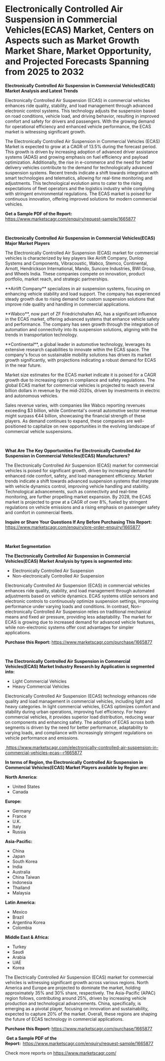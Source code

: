 <p><h1>Electronically Controlled Air Suspension in Commercial Vehicles(ECAS) Market, Centers on Aspects such as Market Growth Market Share, Market Opportunity, and Projected Forecasts Spanning from 2025 to 2032</h1></p><p><strong>Electronically Controlled Air Suspension in Commercial Vehicles(ECAS) Market Analysis and Latest Trends</strong></p>
<p><p>Electronically Controlled Air Suspension (ECAS) in commercial vehicles enhances ride quality, stability, and load management through advanced electronic control systems. This technology adjusts the suspension based on road conditions, vehicle load, and driving behavior, resulting in improved comfort and safety for drivers and passengers. With the growing demand for operational efficiency and enhanced vehicle performance, the ECAS market is witnessing significant growth.</p><p>The Electronically Controlled Air Suspension in Commercial Vehicles (ECAS) Market is expected to grow at a CAGR of 13.5% during the forecast period. This growth is driven by increasing adoption of advanced driver assistance systems (ADAS) and growing emphasis on fuel efficiency and payload optimization. Additionally, the rise in e-commerce and the need for better delivery vehicles contribute to the demand for technologically advanced suspension systems. Recent trends indicate a shift towards integration with smart technologies and telematics, allowing for real-time monitoring and adjustments. This technological evolution aims to cater to the rising expectations of fleet operators and the logistics industry while complying with stringent environmental regulations. The ECAS market is poised for continuous innovation, offering improved solutions for modern commercial vehicles.</p></p>
<p><strong>Get a Sample PDF of the Report:&nbsp;</strong> <a href="https://www.marketscagr.com/enquiry/request-sample/1665877?utm_campaign=3552&utm_medium=2&utm_source=Github&utm_content=ia&utm_term=11042025&utm_id=electronically-controlled-air-suspension-in-commercial-vehiclesecas">https://www.marketscagr.com/enquiry/request-sample/1665877</a></p>
<p>&nbsp;</p>
<p><strong>Electronically Controlled Air Suspension in Commercial Vehicles(ECAS) Major Market Players</strong></p>
<p><p>The Electronically Controlled Air Suspension (ECAS) market for commercial vehicles is characterized by key players like Airlift Company, Dunlop Systems and Components, Vibracoustic, Wabco, Stemco, Continental, Arnott, Hendrickson International, Mando, Suncore Industries, BWI Group, and Wheels India. These companies compete on innovation, product portfolio, market reach, and strategic partnerships.</p><p>**Airlift Company** specializes in air suspension systems, focusing on enhancing vehicle stability and load support. The company has experienced steady growth due to rising demand for custom suspension solutions that improve ride quality and handling in commercial applications.</p><p>**Wabco**, now part of ZF Friedrichshafen AG, has a significant influence in the ECAS market, offering advanced systems that enhance vehicle safety and performance. The company has seen growth through the integration of automation and connectivity into its suspension solutions, aligning with the trends in transportation technology.</p><p>**Continental**, a global leader in automotive technology, leverages its extensive research capabilities to innovate within the ECAS space. The company's focus on sustainable mobility solutions has driven its market growth significantly, with projections indicating a robust demand for ECAS in the near future.</p><p>Market size estimates for the ECAS market indicate it is poised for a CAGR growth due to increasing rigors in compliance and safety regulations. The global ECAS market for commercial vehicles is projected to reach several billion dollars in revenue by the mid-2020s, driven by investments in electric and autonomous vehicles.</p><p>Sales revenue varies, with companies like Wabco reporting revenues exceeding $3 billion, while Continental's overall automotive sector revenue might surpass €44 billion, showcasing the financial strength of these players. As demand continues to expand, these companies are well-positioned to capitalize on new opportunities in the evolving landscape of commercial vehicle suspensions.</p></p>
<p>&nbsp;</p>
<p><strong>What Are The Key Opportunities For Electronically Controlled Air Suspension in Commercial Vehicles(ECAS) Manufacturers?</strong></p>
<p><p>The Electronically Controlled Air Suspension (ECAS) market for commercial vehicles is poised for significant growth, driven by increasing demand for enhanced ride comfort, safety, and load management efficiency. Market trends indicate a shift towards advanced suspension systems that integrate with vehicle dynamics control, improving vehicle handling and stability. Technological advancements, such as connectivity and real-time monitoring, are further propelling market expansion. By 2028, the ECAS market is projected to grow at a CAGR of over 8%, fueled by stringent regulations on vehicle emissions and a rising emphasis on passenger safety and comfort in commercial fleets.</p></p>
<p><strong>Inquire or Share Your Questions If Any Before Purchasing This Report:</strong> <a href="https://www.marketscagr.com/enquiry/pre-order-enquiry/1665877?utm_campaign=3552&utm_medium=2&utm_source=Github&utm_content=ia&utm_term=11042025&utm_id=electronically-controlled-air-suspension-in-commercial-vehiclesecas">https://www.marketscagr.com/enquiry/pre-order-enquiry/1665877</a></p>
<p>&nbsp;</p>
<p><strong>Market Segmentation</strong></p>
<p><strong>The Electronically Controlled Air Suspension in Commercial Vehicles(ECAS) Market Analysis by types is segmented into:</strong></p>
<p><ul><li>Electronically Controlled Air Suspension</li><li>Non-electronically Controlled Air Suspension</li></ul></p>
<p><p>Electronically Controlled Air Suspension (ECAS) in commercial vehicles enhances ride quality, stability, and load management through automated adjustments based on vehicle dynamics. ECAS systems utilize sensors and electronic controls to continuously optimize suspension settings, improving performance under varying loads and conditions. In contrast, Non-electronically Controlled Air Suspension relies on traditional mechanical means and fixed air pressure, providing less adaptability. The market for ECAS is growing due to increased demand for advanced vehicle features, while non-electronic systems offer cost advantages for simpler applications.</p></p>
<p><strong>Purchase this Report:&nbsp;</strong><a href="https://www.marketscagr.com/purchase/1665877?utm_campaign=3552&utm_medium=2&utm_source=Github&utm_content=ia&utm_term=11042025&utm_id=electronically-controlled-air-suspension-in-commercial-vehiclesecas">https://www.marketscagr.com/purchase/1665877</a></p>
<p>&nbsp;</p>
<p><strong>The Electronically Controlled Air Suspension in Commercial Vehicles(ECAS) Market Industry Research by Application is segmented into:</strong></p>
<p><ul><li>Light Commercial Vehicles</li><li>Heavy Commercial Vehicles</li></ul></p>
<p><p>Electronically Controlled Air Suspension (ECAS) technology enhances ride quality and load management in commercial vehicles, including light and heavy categories. In light commercial vehicles, ECAS optimizes comfort and stability during urban operations, improving fuel efficiency. For heavy commercial vehicles, it provides superior load distribution, reducing wear on components and enhancing safety. The adoption of ECAS across both segments is driven by the need for better performance, adaptability to varying loads, and compliance with increasingly stringent regulations on vehicle performance and emissions.</p></p>
<p><a href="https://www.marketscagr.com/electronically-controlled-air-suspension-in-commercial-vehicles-ecas--r1665877?utm_campaign=3552&utm_medium=2&utm_source=Github&utm_content=ia&utm_term=11042025&utm_id=electronically-controlled-air-suspension-in-commercial-vehiclesecas">&nbsp;https://www.marketscagr.com/electronically-controlled-air-suspension-in-commercial-vehicles-ecas--r1665877</a></p>
<p><strong>In terms of Region, the Electronically Controlled Air Suspension in Commercial Vehicles(ECAS) Market Players available by Region are:</strong></p>
<p>
    <p> <strong> North America: </strong>
        <ul>
            <li>United States</li>
            <li>Canada</li>
        </ul>
        </p> 
    <p> <strong> Europe: </strong>
        <ul>
            <li>Germany</li>
            <li>France</li>
            <li>U.K.</li>
            <li>Italy</li>
            <li>Russia</li>
        </ul>
        </p> 
    <p> <strong> Asia-Pacific: </strong>
        <ul>
            <li>China</li>
            <li>Japan</li>
            <li>South Korea</li>
            <li>India</li>
            <li>Australia</li>
            <li>China Taiwan</li>
            <li>Indonesia</li>
            <li>Thailand</li>
            <li>Malaysia</li>
        </ul>
        </p> 
    <p> <strong> Latin America: </strong>
        <ul>
            <li>Mexico</li>
            <li>Brazil</li>
            <li>Argentina Korea</li>
            <li>Colombia</li>
        </ul>
        </p> 
    <p> <strong> Middle East & Africa: </strong>
        <ul>
            <li>Turkey</li>
            <li>Saudi</li>
            <li>Arabia</li>
            <li>UAE</li>
            <li>Korea</li>
        </ul>
    </p>
    </p>
<p><p>The Electrically Controlled Air Suspension (ECAS) market for commercial vehicles is witnessing significant growth across various regions. North America and Europe are projected to dominate the market, holding approximately 35% and 30% share, respectively. The Asia-Pacific (APAC) region follows, contributing around 25%, driven by increasing vehicle production and technological advancements. China, specifically, is emerging as a pivotal player, focusing on innovation and sustainability, expected to capture 20% of the market. Overall, these regions are shaping the future of ECAS technology in commercial applications.</p></p>
<p><strong>Purchase this Report: </strong><a href="https://www.marketscagr.com/purchase/1665877?utm_campaign=3552&utm_medium=2&utm_source=Github&utm_content=ia&utm_term=11042025&utm_id=electronically-controlled-air-suspension-in-commercial-vehiclesecas">https://www.marketscagr.com/purchase/1665877</a></p>
<p>&nbsp;<strong>Get a Sample PDF of the Report:&nbsp;&nbsp;</strong><a href="https://www.marketscagr.com/enquiry/request-sample/1665877?utm_campaign=3552&utm_medium=2&utm_source=Github&utm_content=ia&utm_term=11042025&utm_id=electronically-controlled-air-suspension-in-commercial-vehiclesecas">https://www.marketscagr.com/enquiry/request-sample/1665877</a></p>
<p><strong></strong></p>
<p>Check more reports on <a href="https://www.marketscagr.com/?utm_campaign=3552&utm_medium=2&utm_source=Github&utm_content=ia&utm_term=11042025&utm_id=electronically-controlled-air-suspension-in-commercial-vehiclesecas">https://www.marketscagr.com/</a></p>